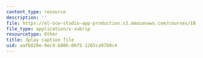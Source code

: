 ```yaml
---
content_type: resource
description: ''
file: https://ol-ocw-studio-app-production.s3.amazonaws.com/courses/18-01sc-single-variable-calculus-fall-2010/aaf6020e9ecdb00606f51265ca97b9c4_eHJuAByQf5A.srt
file_type: application/x-subrip
resourcetype: Other
title: 3play caption file
uid: aaf6020e-9ecd-b006-06f5-1265ca97b9c4
---
```

